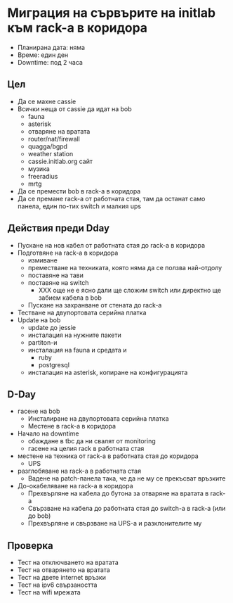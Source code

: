Миграция на сървърите на initlab към rack-а в коридора
======================================================

* Планирана дата: няма
* Време: един ден
* Downtime: под 2 часа


Цел
---

* Да се махне cassie
* Всички неща от cassie да идат на bob
	* fauna
	* asterisk
	* отваряне на вратата
	* router/nat/firewall
	* quagga/bgpd
	* weather station
	* cassie.initlab.org сайт
	* музика
	* freeradius
	* mrtg
* Да се премести bob в rack-а в коридора
* Да се премане rack-а от работната стая, там да останат само панела, един по-тих switch и малкия ups


Действия преди Dday
-------------------

* Пускане на нов кабел от работната стая до rack-а в коридора
* Подготвяне на rack-а в коридора
	* измиване
	* преместване на техниката, която няма да се ползва най-отдолу
	* поставяне на тави
	* поставяне на switch
		* XXX още не е ясно дали ще сложим switch или директно ще забием кабела в bob
	* Пускане на захранване от стената до rack-а
* Тестване на двупортовата серийна платка
* Update на bob
	* update до jessie
	* инсталация на нужните пакети
	* partiton-и
	* инсталация на fauna и средата и
		* ruby
		* postgresql
	* инсталация на asterisk, копиране на конфигурацията

D-Day
-----

* гасене на bob
	* Инсталиране на двупортовата серийна платка
	* Местене в rack-а в коридора
* Начало на downtime
	* обаждане в tbc да ни свалят от monitoring
	* гасене на целия rack в работната стая
* местене на техника от rack-а в работната стая до коридора
	* UPS
* разглобяване на rack-а в работната стая
	* Вадене на patch-панела така, че да не му се прекъсват връзките
* До-окабеляване на rack-а в коридора
	* Прехвърляне на кабела до бутона за отваряне на вратата в rack-a
	* Свързване на кабела до работната стая до switch-а в rack-а (или до bob)
	* Прехвърляне и свързване на UPS-а и разклонителите му

Проверка
--------

* Тест на отключването на вратата
* Тест на отварянето на вратата
* Тест на двете internet връзки
* Тест на ipv6 свързаността
* Тест на wifi мрежата
